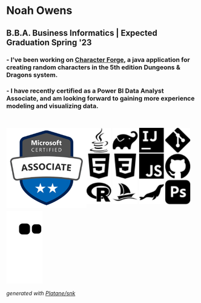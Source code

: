 # Noah Owens

## B.B.A. Business Informatics | Expected Graduation Spring '23

### - I’ve been working on [Character Forge](https://github.com/noah-owens/Character-Forge), a java application for creating random characters in the 5th edition Dungeons & Dragons system.

### - I have recently certified as a Power BI Data Analyst Associate, and am looking forward to gaining more experience modeling and visualizing data.

<br />

<p>
<img width=42%" align="left" alt="Microsoft Power BI Data Analyst Associate Certification" src="images/microsoft-certified-associate-badge.svg" />

<!-- Icons from https://simpleicons.org/ -->

<img width="13%" src="images/java.svg">
<img width="13%" src="images/gradle.svg">
<img width="13%" src="images/intellijidea.svg">
<img width="13%" src="images/git.svg">

<br />

<img width="13%" src="images/html5.svg">
<img width="13%" src="images/css3.svg">
<img width="13%" src="images/javascript.svg">
<img width="13%" src="images/github.svg">
<br />

<img width="13%" src="images/r.svg">
<img width="13%" src="images/phpmyadmin.svg">
<img width="13%" src="images/mariadb.svg">
<img width="13%" src="images/adobephotoshop.svg">
</p>

![github contribution grid snake animation](https://raw.githubusercontent.com/noah-owens/noah-owens/output/github-snake.svg)

_generated with [Platane/snk](https://github.com/Platane/snk)_
